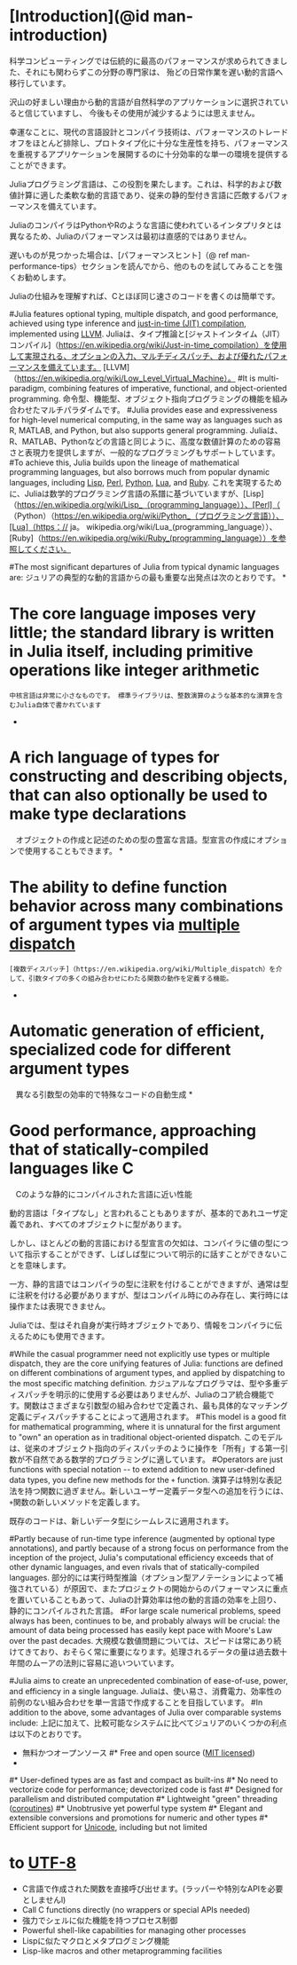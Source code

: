 # [Introduction](@id man-introduction)

<!-- Scientific computing has traditionally required the highest performance, yet domain experts have largely moved to slower dynamic languages for daily work. -->
科学コンピューティングでは伝統的に最高のパフォーマンスが求められてきました、それにも関わらずこの分野の専門家は、
殆どの日常作業を遅い動的言語へ移行しています。
<!-- We believe there are many good reasons to prefer dynamic languages for these applications, and we do not expect their use to diminish. -->
沢山の好ましい理由から動的言語が自然科学のアプリケーションに選択されていると信じていますし、 今後もその使用が減少するようには思えません。
<!-- Fortunately, modern language design and compiler techniques make it possible to mostly eliminate the performance trade-off and provide a single environment productive enough for prototyping and efficient enough for deploying performance-intensive applications. -->
幸運なことに、現代の言語設計とコンパイラ技術は、パフォーマンスのトレードオフをほとんど排除し、プロトタイプ化に十分な生産性を持ち、パフォーマンスを重視するアプリケーションを展開するのに十分効率的な単一の環境を提供することができます。
<!-- The Julia programming language fills this role: it is a flexible dynamic language, appropriate for scientific and numerical computing, with performance comparable to traditional statically-typed languages. -->
Juliaプログラミング言語は、この役割を果たします。これは、科学的および数値計算に適した柔軟な動的言語であり、従来の静的型付き言語に匹敵するパフォーマンスを備えています。

<!-- Because Julia's compiler is different from the interpreters used for languages like Python or R, you may find that Julia's performance is unintuitive at first. -->
JuliaのコンパイラはPythonやRのような言語に使われているインタプリタとは異なるため、Juliaのパフォーマンスは最初は直感的ではありません。
<!-- If you find that something is slow, we highly recommend reading through the [Performance Tips](@ref man-performance-tips) section before trying anything else. -->
遅いものが見つかった場合は、[パフォーマンスヒント]（@ ref man-performance-tips）セクションを読んでから、他のものを試してみることを強くお勧めします。
<!-- Once you understand how Julia works, it's easy to write code that's nearly as fast as C. -->
Juliaの仕組みを理解すれば、Cとほぼ同じ速さのコードを書くのは簡単です。

#Julia features optional typing, multiple dispatch, and good performance, achieved using type inference and [just-in-time (JIT) compilation](https://en.wikipedia.org/wiki/Just-in-time_compilation), implemented using [LLVM](https://en.wikipedia.org/wiki/Low_Level_Virtual_Machine). 
Juliaは、タイプ推論と[ジャストインタイム（JIT）コンパイル]（https://en.wikipedia.org/wiki/Just-in-time_compilation）を使用して実現される、オプションの入力、マルチディスパッチ、および優れたパフォーマンスを備えています。 [LLVM]（https://en.wikipedia.org/wiki/Low_Level_Virtual_Machine）。
#It is multi-paradigm, combining features of imperative, functional, and object-oriented programming. 
命令型、機能型、オブジェクト指向プログラミングの機能を組み合わせたマルチパラダイムです。
#Julia provides ease and expressiveness for high-level numerical computing, in the same way as languages such as R, MATLAB, and Python, but also supports general programming. 
Juliaは、R、MATLAB、Pythonなどの言語と同じように、高度な数値計算のための容易さと表現力を提供しますが、一般的なプログラミングもサポートしています。
#To achieve this, Julia builds upon the lineage of mathematical programming languages, but also borrows much from popular dynamic languages, including [Lisp](https://en.wikipedia.org/wiki/Lisp_(programming_language)), [Perl](https://en.wikipedia.org/wiki/Perl_(programming_language)), [Python](https://en.wikipedia.org/wiki/Python_(programming_language)), [Lua](https://en.wikipedia.org/wiki/Lua_(programming_language)), and [Ruby](https://en.wikipedia.org/wiki/Ruby_(programming_language)).
これを実現するために、Juliaは数学的プログラミング言語の系譜に基づいていますが、[Lisp]（https://en.wikipedia.org/wiki/Lisp_（programming_language））、[Perl]（ （Python）（https://en.wikipedia.org/wiki/Python_（プログラミング言語））、[Lua]（https：// ja。 wikipedia.org/wiki/Lua_(programming_language））、[Ruby]（https://en.wikipedia.org/wiki/Ruby_(programming_language））を参照してください。

#The most significant departures of Julia from typical dynamic languages are:
ジュリアの典型的な動的言語からの最も重要な出発点は次のとおりです。
   * 
   # The core language imposes very little; the standard library is written in Julia itself, including primitive operations like integer arithmetic
    中核言語は非常に小さなものです。 標準ライブラリは、整数演算のような基本的な演算を含むJulia自体で書かれています
   * 
   # A rich language of types for constructing and describing objects, that can also optionally be used to make type declarations
    オブジェクトの作成と記述のための型の豊富な言語。型宣言の作成にオプションで使用することもできます。
   * 
   # The ability to define function behavior across many combinations of argument types via [multiple dispatch](https://en.wikipedia.org/wiki/Multiple_dispatch)
    [複数ディスパッチ]（https://en.wikipedia.org/wiki/Multiple_dispatch）を介して、引数タイプの多くの組み合わせにわたる関数の動作を定義する機能。
   * 
   # Automatic generation of efficient, specialized code for different argument types
    異なる引数型の効率的で特殊なコードの自動生成
   * 
   # Good performance, approaching that of statically-compiled languages like C
    Cのような静的にコンパイルされた言語に近い性能

<!-- Although one sometimes speaks of dynamic languages as being "typeless", they are definitely not: every object, whether primitive or user-defined, has a type. -->
動的言語は「タイプなし」と言われることもありますが、基本的であれユーザ定義であれ、すべてのオブジェクトに型があります。
<!-- The lack of type declarations in most dynamic languages, however, means that one cannot instruct the compiler about the types of values, and often cannot explicitly talk about types at all. -->
しかし、ほとんどの動的言語における型宣言の欠如は、コンパイラに値の型について指示することができず、しばしば型について明示的に話すことができないことを意味します。
<!-- In static languages, on the other hand, while one can -- and usually must -- annotate types for the compiler, types exist only at compile time and cannot be manipulated or expressed at run time. -->
一方、静的言語ではコンパイラの型に注釈を付けることができますが、通常は型に注釈を付ける必要がありますが、型はコンパイル時にのみ存在し、実行時には操作または表現できません。
<!-- In Julia, types are themselves run-time objects, and can also be used to convey information to the compiler. -->
Juliaでは、型はそれ自身が実行時オブジェクトであり、情報をコンパイラに伝えるためにも使用できます。

#While the casual programmer need not explicitly use types or multiple dispatch, they are the core unifying features of Julia: functions are defined on different combinations of argument types, and applied by dispatching to the most specific matching definition. 
カジュアルなプログラマは、型や多重ディスパッチを明示的に使用する必要はありませんが、Juliaのコア統合機能です。関数はさまざまな引数型の組み合わせで定義され、最も具体的なマッチング定義にディスパッチすることによって適用されます。
#This model is a good fit for mathematical programming, where it is unnatural for the first argument to "own" an operation as in traditional object-oriented dispatch. 
このモデルは、従来のオブジェクト指向のディスパッチのように操作を「所有」する第一引数が不自然である数学的プログラミングに適しています。
#Operators are just functions with special notation -- to extend addition to new user-defined data types, you define new methods for the `+` function.
演算子は特別な表記法を持つ関数に過ぎません。新しいユーザー定義データ型への追加を行うには、 `+`関数の新しいメソッドを定義します。
<!-- Existing code then seamlessly applies to the new data types. -->
既存のコードは、新しいデータ型にシームレスに適用されます。

#Partly because of run-time type inference (augmented by optional type annotations), and partly because of a strong focus on performance from the inception of the project, Julia's computational efficiency exceeds that of other dynamic languages, and even rivals that of statically-compiled languages. 
部分的には実行時型推論（オプション型アノテーションによって補強されている）が原因で、またプロジェクトの開始からのパフォーマンスに重点を置いていることもあって、Juliaの計算効率は他の動的言語の効率を上回り、静的にコンパイルされた言語。
#For large scale numerical problems, speed always has been, continues to be, and probably always will be crucial: the amount of data being processed has easily kept pace with Moore's Law over the past decades.
大規模な数値問題については、スピードは常にあり続けてきており、おそらく常に重要になります。処理されるデータの量は過去数十年間のムーアの法則に容易に追いついています。

#Julia aims to create an unprecedented combination of ease-of-use, power, and efficiency in a single language. 
Juliaは、使い易さ、消費電力、効率性の前例のない組み合わせを単一言語で作成することを目指しています。
#In addition to the above, some advantages of Julia over comparable systems include:
上記に加えて、比較可能なシステムに比べてジュリアのいくつかの利点は以下のとおりです。


  * 無料かつオープンソース
  #* Free and open source ([MIT licensed](https://github.com/JuliaLang/julia/blob/master/LICENSE.md))
  *
  #* User-defined types are as fast and compact as built-ins
  #* No need to vectorize code for performance; devectorized code is fast
  #* Designed for parallelism and distributed computation
  #* Lightweight "green" threading ([coroutines](https://en.wikipedia.org/wiki/Coroutine))
  #* Unobtrusive yet powerful type system
  #* Elegant and extensible conversions and promotions for numeric and other types
  #* Efficient support for [Unicode](https://en.wikipedia.org/wiki/Unicode), including but not limited
  #  to [UTF-8](https://en.wikipedia.org/wiki/UTF-8)
  * C言語で作成された関数を直接呼び出せます。(ラッパーや特別なAPIを必要としませんl)
  * Call C functions directly (no wrappers or special APIs needed)
  * 強力でシェルに似た機能を持つプロセス制御
  * Powerful shell-like capabilities for managing other processes
  * Lispに似たマクロとメタプログミング機能
  * Lisp-like macros and other metaprogramming facilities
